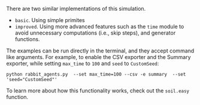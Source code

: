 There are two similar implementations of this simulation.

- `basic`. Using simple primites
- `improved`. Using more advanced features such as the `time` module to avoid unnecessary computations (i.e., skip steps), and generator functions.

The examples can be run directly in the terminal, and they accept command like arguments.
For example, to enable the CSV exporter and the Summary exporter, while setting `max_time` to `100` and `seed` to `CustomSeed`:

```
python rabbit_agents.py  --set max_time=100 --csv -e summary  --set 'seed="CustomSeed"'
```

To learn more about how this functionality works, check out the `soil.easy` function.


